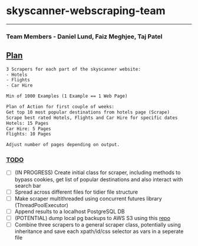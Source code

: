 # skyscanner-webscraping-team

 ---

### Team Members - Daniel Lund, Faiz Meghjee, Taj Patel

## <ins> Plan </ins>

```txt
3 Scrapers for each part of the skyscanner website: 
- Hotels
- Flights
- Car Hire

Min of 1000 Examples (1 Example == 1 Web Page)

Plan of Action for first couple of weeks: 
Get top 10 most popular destinations from hotels page (Scrape)
Scrape best rated Hotels, Flights and Car Hire for specific dates
Hotels: 15 Pages
Car Hire: 5 Pages
Flights: 10 Pages

Adjust number of pages depending on output. 
```

### <ins> TODO </ins>

- [ ] (IN PROGRESS) Create initial class for scraper, including methods to bypass cookies, get list of popular destinations and also interact with search bar
- [ ] Spread across different files for tidier file structure
- [ ] Make scraper multithreaded using concurrent futures library (ThreadPoolExecutor)
- [ ] Append results to a localhost PostgreSQL DB
- [ ] (POTENTIAL) dump local pg backups to AWS S3 using this [repo](https://github.com/gabfl/pg_dump-to-s3)
- [ ] Combine three scrapers to a general scraper class, potentially using inheritance and save each xpath/id/css selector as vars in a seperate file
